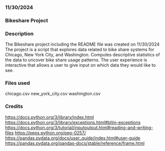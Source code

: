 
### 11/30/2024

### Bikeshare Project

### Description
The Bikeshare project including the README file was created on 11/30/2024
The project is a script that explores data related to bike share systems for Chicago, New York City, and Washington. 
Computes descriptive statistics of the data to uncover bike share usage patterns.
The user experience is interactive that allows a user to give input on which data they would like to see.

### Files used
chicago.csv
new_york_city.csv
washington.csv

### Credits
https://docs.python.org/3/library/index.html
https://docs.python.org/3/library/exceptions.html#bltin-exceptions
https://docs.python.org/3/tutorial/inputoutput.html#reading-and-writing-files
https://peps.python.org/pep-0257/
https://pandas.pydata.org/docs/user_guide/index.html#user-guide
https://pandas.pydata.org/pandas-docs/stable/reference/frame.html

